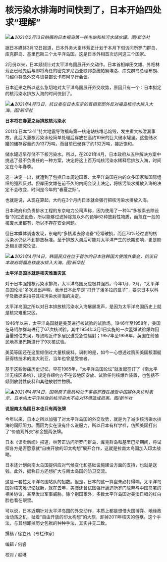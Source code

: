 # 核污染水排海时间快到了，日本开始四处求“理解”

![](https://inews.gtimg.com/om_bt/O8WWoVb75FG2jjMjasn-zmTxREBh6nZIGL3ekzJUNtnKUAA/1000)_▲2021年2月13日拍摄的日本福岛第一核电站和核污水储水罐。图/新华社_

据日本媒体3月12日报道，日本外务大臣林芳正计划于本月下旬访问所罗门群岛、库克群岛、基里巴斯三个太平洋岛国。这是日本外相首次访问这三个国家。

2月份以来，日本频频针对太平洋岛国展开外交动作。日本首相岸田文雄、外相林芳正已经先后与即将离任的密克罗尼西亚联邦总统帕努埃洛、库克群岛总理布朗、马绍尔群岛外交与贸易部长卡布阿举行会谈。

日本近来之所以这么急切地对太平洋岛国展开外交攻势，原因只有一个：日本拟定的核污染水排放入海的时间快到了。

![](https://inews.gtimg.com/om_bt/O_hghIvNBsdRB0icfzB_2Yd2kqndgQoI4v6VPh18DIkWcAA/1000)_▲2021年4月13日，抗议者在日本东京的首相官邸外反对福岛核污水排入大海。图/新华社_

**日本将在春夏之际排放核污染水**

2011年日本“3·11”特大地震导致福岛第一核电站核堆芯熔毁，发生重大核泄漏事故，此后大量核污染水经简单处理后存放在高约10米的巨大储水罐里。这些储水罐的储存容量约为137万吨，而目前已储存了约132万吨，接近饱和。

储水罐迟早存储不下核污染水。所以，在2021年4月，日本政府从五种解决方案中挑选了最不负责任的一种方案，决定将这上百万吨核污染水稀释后排放入海，时间定在今年春季。

这一决定一出，就遭到了包括日本周边国家、太平洋岛国在内的众多国家和国际组织的强烈反对。但岸田文雄在前不久的内阁会议上决定，将核污染水排放入海的决定不会改变，时间是今年的“春夏之际”。

也就是说，从现在算起，大约在3个月内日本就会强行把核污染水排放入海。

日本政府和负责排水工程的东京电力公司声称，因为使用了一种叫“多核素去除设备”的过滤设备，所以能够过滤掉除氚以外的铯等62种放射性物质，而氚在一般的核废水里都有，所以不存在安全问题。

但日本媒体调查发现，东电的“多核素去除设备”经常破损，而且70%经过滤的核污染水仍达不到排放标准。至于排放入海后可能对太平洋产生的长期影响，更是缺乏相关研究论证。

![](https://inews.gtimg.com/om_bt/Ozi5to7wJmBMPMB4hgpdoDhTFg85A5vRvCQlUY_MRISTcAA/1000)_▲2021年4月14日，韩国民众在位于首尔的日本驻韩国大使馆外集会，抗议日本政府将福岛核废水排入大海。图/新华社_

**太平洋岛国本就是核灾难重灾区**

对于日本强推核污染水排海，太平洋岛国反应极其强烈。今年1月、2月，“太平洋岛国论坛”多次发出声明，表示日本此举是“打开了潘多拉的盒子”，要求日本以科学及数据来指导其核污染水排海的决定。

太平洋岛国之所以对日本排放核污染水入海屡屡发声，是因为太平洋岛国历史上就是核灾难重灾区。

1946年以来，太平洋岛国就是美英进行核试验的试验场。1946年至1958年，美国在马绍尔群岛进行了67次核试验。其中1954年3月1日实施的一次氢弹试验爆炸因当量预估失误，导致附近许多居民遭受急性辐射；1957年至1958年，英国在前殖民地基里巴斯进行了9次核试验。

美英等国还在这里倾倒过大量核废料。讽刺的是，如今一心想通过购买美国核潜艇获得核技术的澳大利亚，当年也曾是受害者。

基于这些惨痛历史记忆，早在1985年，“太平洋岛国论坛”就发起签订了《南太平洋无核区条约》，规定各缔约方不在该地区安放、试验任何核爆炸装置，也包括不倾倒放射性废料和其他放射性物质。

![](https://inews.gtimg.com/om_bt/O-7zIupZuVPKLMrjimkM7bVhe90gN3MNJ2dN2N441t21EAA/1000)_▲2021年4月14日，国际原子能机构总干事格罗西在接受中国媒体采访时表示，日本向太平洋排放的核污染水不应对环境造成损害。图/新华社_

**说服南太岛国日本也只有两张牌**

今年以来，日本之所以加强了对太平洋岛国的外交攻势，就是为了减少核污染水排海的国际阻力。而因为实在没有什么说服力，所以日本有样学样，仿照美国打出了“价值观外交”和金援两张牌。

日本《读卖新闻》报道，林芳正访问所罗门群岛、库克群岛和基里巴斯期间，将试探各方是否愿意就“自由开放的印太构想”展开合作，这就是拉南太岛国加入印太战略。

日本还计划向南太岛国提供应对气候变化和基础设施建设方面的支持，也就是送钱。此外，据称日方还想扩大与南太岛国的防卫交流。

这是一套拉太平洋岛国站队的招数。但是，日本的这一算盘未必打得响。太平洋岛国对核灾难记忆犹新，就在去年，美澳还曾试图强行逼迫所罗门放弃与中国签署的相关协议，甚至发出军事威胁。除个别国家外，多数太平洋岛国对美澳日唱的红白脸也看在眼里。

可以说，日本近期针对太平洋岛国的外交动作，本质上都是想借大国博弈、地缘政治动荡之机，扯着“自由开放的印太构想”的大旗，卸掉2011年核灾的包袱。这个手法，与其想卸掉历史包袱的种种手法，其实并无二致。

撰稿 / 徐立凡（专栏作家）

编辑 / 何睿

校对 / 赵琳

